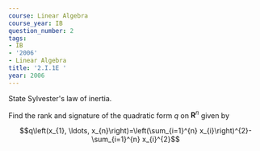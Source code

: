 ```yaml
---
course: Linear Algebra
course_year: IB
question_number: 2
tags:
- IB
- '2006'
- Linear Algebra
title: '2.I.1E '
year: 2006
---
```



State Sylvester's law of inertia.

Find the rank and signature of the quadratic form $q$ on $\mathbf{R}^{n}$ given by

$$q\left(x_{1}, \ldots, x_{n}\right)=\left(\sum_{i=1}^{n} x_{i}\right)^{2}-\sum_{i=1}^{n} x_{i}^{2}$$